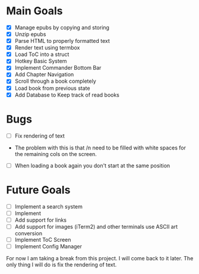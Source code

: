 # Main Goals
- [x] Manage epubs by copying and storing
- [x] Unzip epubs
- [x] Parse HTML to properly formatted text
- [x] Render text using termbox
- [x] Load ToC into a struct
- [x] Hotkey Basic System
- [x] Implement Commander Bottom Bar
- [x] Add Chapter Navigation
- [x] Scroll through a book completely
- [x] Load book from previous state
- [x] Add Database to Keep track of read books

# Bugs
- [ ] Fix rendering of text
-  The problem with this is that /n need to be filled with white spaces for the remaining cols on the screen. 
- [ ] When loading a book again you don't start at the same position
  
# Future Goals
- [ ] Implement a search system
- [ ] Implement 
- [ ] Add support for links
- [ ] Add support for images (iTerm2) and other terminals use ASCII art conversion
- [ ] Implement ToC Screen
- [ ] Implement Config Manager

For now I am taking a break from this project. I will come back to it later. The only thing I will do is fix the rendering of text.